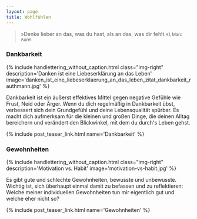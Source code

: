 ```yaml
---
layout: page
title: Wohlfühlen
---
```


>»Denke lieber an das, was du hast, als an das, was dir fehlt.«\\
<small>Marc Aurel</small>

### Dankbarkeit

{% include handlettering_without_caption.html
  class="img-right"
  description='Danken ist eine Liebeserklärung an das Leben'
  image='danken_ist_eine_liebeserklaerung_an_das_leben_zitat_dankbarkeit_rauthmann.jpg'
%}

Dankbarkeit ist ein äußerst effektives Mittel gegen negative Gefühle wie Frust,
Neid oder Ärger. Wenn du dich regelmäßig in Dankbarkeit übst, verbessert sich
dein Grundgefühl und deine Lebensqualität spürbar. Es macht dich aufmerksam für
die kleinen und großen Dinge, die deinen Alltag bereichern und verändert den
Blickwinkel, mit dem du durch's Leben gehst.

{% include post_teaser_link.html name='Dankbarkeit' %}

### Gewohnheiten

{% include handlettering_without_caption.html
  class="img-right"
  description='Motivation vs. Habit'
  image='motivation-vs-habit.jpg'
%}

Es gibt gute und schlechte Gewohnheiten, bewusste und unbewusste. Wichtig ist,
sich überhaupt einmal damit zu befassen und zu reflektieren: Welche meiner
individuellen Gewohnheiten tun mir eigentlich gut und welche eher nicht so?

{% include post_teaser_link.html name='Gewohnheiten' %}
